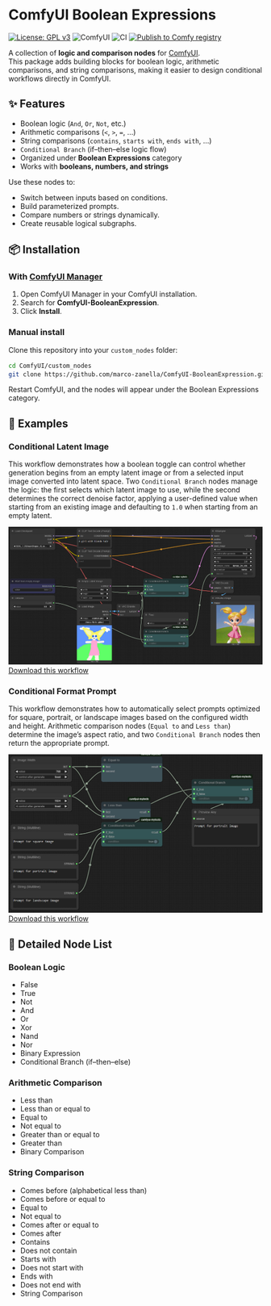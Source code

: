 # ComfyUI Boolean Expressions
[![License: GPL v3](https://img.shields.io/badge/License-GPLv3-blue.svg)](LICENSE)
![ComfyUI](https://img.shields.io/badge/ComfyUI-Custom--Nodes-green)
![CI](https://github.com/marco-zanella/ComfyUI-BooleanExpression/actions/workflows/ci.yml/badge.svg)
[![Publish to Comfy registry](https://github.com/marco-zanella/ComfyUI-BooleanExpression/actions/workflows/publish_action.yml/badge.svg)](https://github.com/marco-zanella/ComfyUI-BooleanExpression/actions/workflows/publish_action.yml)

A collection of **logic and comparison nodes** for [ComfyUI](https://github.com/comfyanonymous/ComfyUI).  
This package adds building blocks for boolean logic, arithmetic comparisons, and string comparisons, making it easier to design conditional workflows directly in ComfyUI.


## ✨ Features
- Boolean logic (`And`, `Or`, `Not`, etc.)  
- Arithmetic comparisons (`<`, `>`, `=`, …)  
- String comparisons (`contains`, `starts with`, `ends with`, …)  
- `Conditional Branch` (if–then–else logic flow)  
- Organized under **Boolean Expressions** category  
- Works with **booleans, numbers, and strings**  

Use these nodes to:
- Switch between inputs based on conditions.  
- Build parameterized prompts.  
- Compare numbers or strings dynamically.  
- Create reusable logical subgraphs.  


## 📦 Installation
### With [ComfyUI Manager](https://github.com/ltdrdata/ComfyUI-Manager)
1. Open ComfyUI Manager in your ComfyUI installation.  
2. Search for **ComfyUI-BooleanExpression**.  
3. Click **Install**.  

### Manual install
Clone this repository into your `custom_nodes` folder:

```bash
cd ComfyUI/custom_nodes
git clone https://github.com/marco-zanella/ComfyUI-BooleanExpression.git
```

Restart ComfyUI, and the nodes will appear under the Boolean Expressions category.


## 📸 Examples
### Conditional Latent Image
This workflow demonstrates how a boolean toggle can control whether generation begins from an empty latent image or from a selected input image converted into latent space. Two `Conditional Branch` nodes manage the logic: the first selects which latent image to use, while the second determines the correct denoise factor, applying a user-defined value when starting from an existing image and defaulting to `1.0` when starting from an empty latent.

![Example Workflow](doc/images/conditional-latent-image.jpg)
[Download this workflow](doc/workflows/conditional-latent-image.json)

### Conditional Format Prompt
This workflow demonstrates how to automatically select prompts optimized for square, portrait, or landscape images based on the configured width and height. Arithmetic comparison nodes (`Equal to` and `Less than`) determine the image’s aspect ratio, and two `Conditional Branch` nodes then return the appropriate prompt.

![Example Workflow](doc/images/conditional-format-prompt.jpg)
[Download this workflow](doc/workflows/conditional-format-prompt.json)


## 🔧 Detailed Node List
### Boolean Logic
- False
- True
- Not
- And
- Or
- Xor
- Nand
- Nor
- Binary Expression
- Conditional Branch (if–then–else)

### Arithmetic Comparison
- Less than
- Less than or equal to
- Equal to
- Not equal to
- Greater than or equal to
- Greater than
- Binary Comparison

### String Comparison
- Comes before (alphabetical less than)
- Comes before or equal to
- Equal to
- Not equal to
- Comes after or equal to
- Comes after
- Contains
- Does not contain
- Starts with
- Does not start with
- Ends with
- Does not end with
- String Comparison